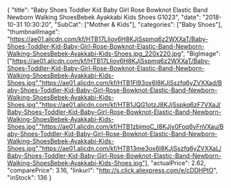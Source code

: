 {
	"title": "Baby Shoes Toddler Kid Baby Girl Rose Bowknot Elastic Band Newborn Walking ShoesBebek Ayakkabi  Kids Shoes G1023",
	"date": "2018-10-31 10:30:20",
	"SubCat": ["Mother & Kids"],
	"categories": ["Baby Shoes"],
	"thumbnailImage": "https://ae01.alicdn.com/kf/HTB17LIiov6H8KJjSspmq6z2WXXaT/Baby-Shoes-Toddler-Kid-Baby-Girl-Rose-Bowknot-Elastic-Band-Newborn-Walking-ShoesBebek-Ayakkabi-Kids-Shoes.jpg_220x220.jpg",
	"BigImage": ["https://ae01.alicdn.com/kf/HTB17LIiov6H8KJjSspmq6z2WXXaT/Baby-Shoes-Toddler-Kid-Baby-Girl-Rose-Bowknot-Elastic-Band-Newborn-Walking-ShoesBebek-Ayakkabi-Kids-Shoes.jpg","https://ae01.alicdn.com/kf/HTB1Fl93ox6I8KJjSszfq6yZVXXad/Baby-Shoes-Toddler-Kid-Baby-Girl-Rose-Bowknot-Elastic-Band-Newborn-Walking-ShoesBebek-Ayakkabi-Kids-Shoes.jpg","https://ae01.alicdn.com/kf/HTB1JQG1otzJ8KJjSspkq6zF7VXaJ/Baby-Shoes-Toddler-Kid-Baby-Girl-Rose-Bowknot-Elastic-Band-Newborn-Walking-ShoesBebek-Ayakkabi-Kids-Shoes.jpg","https://ae01.alicdn.com/kf/HTB1zbjmoC_I8KJjy0Foq6yFnVXau/Baby-Shoes-Toddler-Kid-Baby-Girl-Rose-Bowknot-Elastic-Band-Newborn-Walking-ShoesBebek-Ayakkabi-Kids-Shoes.jpg","https://ae01.alicdn.com/kf/HTB13me3ox6I8KJjSszfq6yZVXXaL/Baby-Shoes-Toddler-Kid-Baby-Girl-Rose-Bowknot-Elastic-Band-Newborn-Walking-ShoesBebek-Ayakkabi-Kids-Shoes.jpg"],
	"actualPrice": 2.62,
	"comparePrice": 3.16,
	"linkurl": "http://s.click.aliexpress.com/e/cDDHPtO",
	"inStock": 136
}
